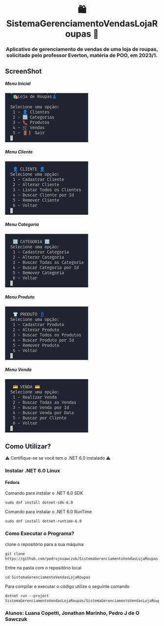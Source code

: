<p align="center">
  <h1 align="center">🛍️ SistemaGerenciamentoVendasLojaRoupas 👗<h3 align="center">Aplicativo de gerenciamento de vendas de uma loja de roupas, solicitado pelo professor Everton, matéria de POO, em 2023/1.</h3>
</p>

## ScreenShot

  ##### Menu Inicial
  <img alt="Screenshot Dark" src="screenshots/menuprincipal.png"/>

  ##### Menu Cliente
  <img alt="Screenshot Light" src="screenshots/menucliente.png"/>

  ##### Menu Categoria
  <img alt="Screenshot Light" src="screenshots/menucategoria.png"/>

  ##### Menu Produto
  <img alt="Screenshot Light" src="screenshots/menuproduto.png"/>
  
  ##### Menu Venda
  <img alt="Screenshot Light" src="screenshots/menuvenda.png"/>

## Como Utilizar?

⚠️ Certifique-se se você tem o .NET 6.0 instalado ⚠️

### Instalar .NET 6.0 Linux

#### Fedora

Comando para instalar o .NET 6.0 SDK

```
sudo dnf install dotnet-sdk-6.0
```

Comando para instalar o .NET 6.0 RunTime

```
sudo dnf install dotnet-runtime-6.0
```

### Como Executar o Programa?

clone o repositório para a sua máquina

```
git clone https://github.com/pedrojosawczuk/SistemaGerenciamentoVendasLojaRoupas.git
```

Entre na pasta com o repositório local

```
cd SistemaGerenciamentoVendasLojaRoupas
```

Para compilar e executar o código utilize o seguinte comando

```
dotnet run --project SistemaGerenciamentoVendasLojaRoupas/SistemaGerenciamentoVendasLojaRoupas.csproj
```

### Alunos: Luana Copetti, Jonathan Marinho, Pedro J de O Sawczuk